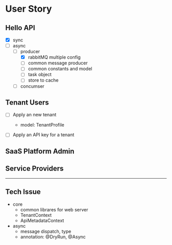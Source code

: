 
# User Story

## Hello API

- [x] sync
- [ ] async
  - [ ] producer
    - [x] rabbitMQ multiple config
    - [ ] common message producer
    - [ ] common constants and model
    - [ ] task object
    - [ ] store to cache
  - [ ] concumser

## Tenant Users

- [ ] Apply an new tenant
  - model: TenantProfile
- [ ] Apply an API key for a tenant


## SaaS Platform Admin



## Service Providers




---

## Tech Issue

- core
    - common librares for web server
    - TenantContext
    - ApiMetadataContext
- async
    - message dispatch, type
    - annotation: @DryRun, @Async
